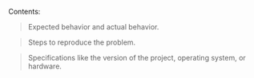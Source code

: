 Contents:
> Expected behavior and actual behavior.

> Steps to reproduce the problem.

> Specifications like the version of the project, operating system, or hardware.
